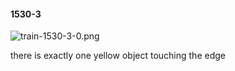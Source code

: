 #### 1530-3
![train-1530-3-0.png](https://github.com/lil-lab/nlvr/raw/master/nlvr/train/images/28/train-1530-3-0.png "train-1530-3-0.png")

there is exactly one yellow object touching the edge